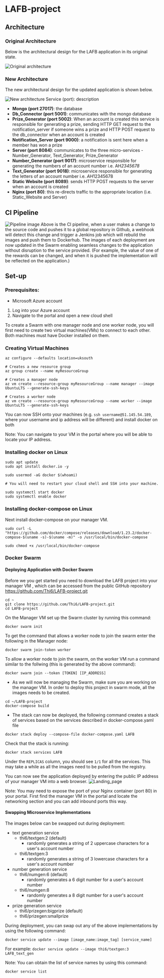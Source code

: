 # LAFB-project

## Architecture
### Original Architecture
Below is the architectural design for the LAFB application in its original state.

![Original architecture](/documentation/original_architecture.png) 

### New Architecture
The new architectural design for the updated application is shown below.

![New architecture](/documentation/new_architecture.png)
Service (port): description
* **Mongo (port 27017)**: the database
* **Db_Connector (port 5001)**: communicates with the mongo database
* **Prize_Generator (port 5002)**: When an account is created this service is responsible for generating a prize, sending HTTP GET request to the notification_server if someone wins a prize and HTTP POST request to the db_connector when an account is created
* **Notification_Server (port 9000)**: a notification is sent here when a member has won a prize
* **Server (port 8084)**: communicates to the three micro-services - Number_Generator, Text_Generator, Prize_Generator
* **Number_Generator (port 9017)**:  microservice responsible for generating the numbers of an account number i.e. AH*2345678*
* **Text_Generator (port 9018)**: microservice responsible for generating the letters of an account number i.e. *AH*12345678
* **Static Website (port 8089)**: sends HTTP POST requests to the server when an account is created
* **Nginx (port 80)**: this re-directs traffic to the appropriate location (i.e. Static_Website and Server)

## CI Pipeline

![Pipeline image](/documentation/pipeline_image.png)
Above is the CI pipeline, when a user makes a change to the source code and pushes it to a global repository in Github, a webhook will detect this change and trigger a Jenkins job which will rebuild the images and push them to Dockerhub.  The images of each deployment are now updated in the Swarm enabling seamless changes to the application without disruption to the service provided. (For example, the value of one of the rewards can be changed, and when it is pushed the implementation will be reflected on the application.)

## Set-up
### Prerequisites:
* Microsoft Azure account

1. Log into your Azure account
2. Navigate to the portal and open a new cloud shell

To create a Swarm with one manager node and one worker node, you will first need to create two virtual machines(VMs) to connect to each other. Both machines must have Docker installed on them.

### Creating Virtual Machines

```
az configure --defaults location=uksouth

# Creates a new resource group 
az group create --name myResourceGroup

# Creates a manager node
az vm create --resource-group myResourceGroup --name manager --image UbuntuLTS --generate-ssh-keys

# Creates a worker node
az vm create --resource-group myResourceGroup --name worker --image UbuntuLTS --generate-ssh-keys
```
You can now SSH onto your machines (e.g. ```ssh username@51.145.54.189```, where your username and ip address will be different) and install docker on both

Note: You can navigate to your VM in the portal where you will be able to locate your IP address.

### Installing docker on Linux
```
sudo apt update
sudo apt install docker.io -y

sudo usermod -aG docker $(whoami)

# You will need to restart your cloud shell and SSH into your machine.

sudo systemctl start docker
sudo systemctl enable docker
```

### Installing docker-compose on Linux
Next install docker-compose on your manager VM.
```
sudo curl -L "https://github.com/docker/compose/releases/download/1.23.2/docker-compose-$(uname -s)-$(uname -m)" -o /usr/local/bin/docker-compose

sudo chmod +x /usr/local/bin/docker-compose
```
### Docker Swarm
#### Deploying Application with Docker Swarm

Before we you get started you need to download the LAFB project into your manager VM , which can be accessed from the public GitHub repository https://github.com/Thi6/LAFB-project.git
```
cd ~
git clone https://github.com/Thi6/LAFB-project.git
cd LAFB-project
```

On the Manager VM set up the Swarm cluster by running this command:
```
docker swarm init
```

To get the command that allows a worker node to join the swarm enter the following in the Manager node:
```
docker swarm join-token worker
```

To allow a worker node to join the swarm, on the worker VM run a command similar to the follwing (this is generated by the above command):
```
docker swarm join --token [TOKEN] [IP_ADDRESS]
```

 
* As we will now be managing the Swarm, make sure you are working on the manager VM.
In order to deploy this project in swarm mode, all the images needs to be created.

```
cd ~/LAFB-project
docker-compose build
```

* The stack can now be deployed, the following command creates a stack of services based on the services described in docker-compose.yaml file
```
docker stack deploy --compose-file docker-compose.yaml LAFB
```

Check that the stack is running:
```
docker stack services LAFB
```
Under the ```REPLICAS``` column, you should see ```1/1``` for all the services. This may take a while as all the images need to be pulled from the registry.

You can now see the application deployed by entering the public IP address of your manager VM into a web browser.
![Landing_page](/documentation/landing_page.PNG)

Note: You may need to expose the port of your Nginx container (port 80) in your portal. First find the manager VM in the portal and locate the networking section and you can add inbound ports this way. 

#### Swapping Microservice Implementations
The images below can be swapped out during deployment:
* text generation service
	- thi6/textgen:2 (default)
		- randomly generates a string of 2 uppercase characters for a user's account number
	- thi6/textgen:3
		- randomly generates a string of 3 lowercase characters for a user's account number
* number generation service
	- thi6/numgen:6 (default)
		- randomly generates a 6 digit number for a user's account number
	- thi6/numgen:8
		- randomly generates a 8 digit number for a user's account number
* prize generation service
	- thi6/prizegen:bigprize (default)
	- thi6/prizegen:smallprize

During deployment, you can swap out any of the above implementations by using the following command:
```
docker service update --image [image_name:image_tag] [service_name]
```
For example:
```docker service update --image thi6/textgen:3 LAFB_text_gen```

Note: 
You can obtain the list of service names by using this command:
```
docker service list
```
